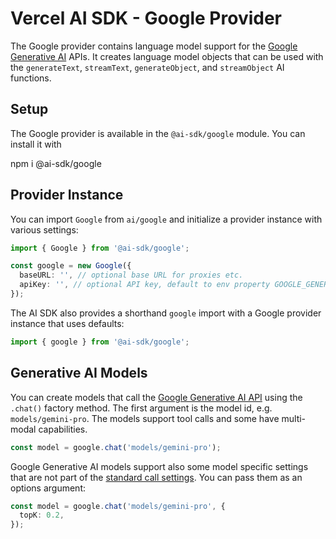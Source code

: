 # Vercel AI SDK - Google Provider

The Google provider contains language model support for the [Google Generative AI](https://ai.google/discover/generativeai/) APIs.
It creates language model objects that can be used with the `generateText`, `streamText`, `generateObject`, and `streamObject` AI functions.

## Setup

The Google provider is available in the `@ai-sdk/google` module. You can install it with

npm i @ai-sdk/google

## Provider Instance

You can import `Google` from `ai/google` and initialize a provider instance with various settings:

```ts
import { Google } from '@ai-sdk/google';

const google = new Google({
  baseURL: '', // optional base URL for proxies etc.
  apiKey: '', // optional API key, default to env property GOOGLE_GENERATIVE_AI_API_KEY
});
```

The AI SDK also provides a shorthand `google` import with a Google provider instance that uses defaults:

```ts
import { google } from '@ai-sdk/google';
```

## Generative AI Models

You can create models that call the [Google Generative AI API](https://ai.google.dev/api/rest) using the `.chat()` factory method.
The first argument is the model id, e.g. `models/gemini-pro`.
The models support tool calls and some have multi-modal capabilities.

```ts
const model = google.chat('models/gemini-pro');
```

Google Generative AI models support also some model specific settings that are not part of the [standard call settings](/docs/ai-core/settings).
You can pass them as an options argument:

```ts
const model = google.chat('models/gemini-pro', {
  topK: 0.2,
});
```
